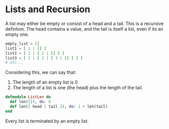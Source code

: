 # Lists and Recursion

A list may either be empty or consist of a head and a tail. This is a recursive defintion. The head contains a value, and the tail is itself a list, even if its an empty one.

```elixir
empty_list = []
list1 = [ 1 | [] ]
list2 = [ 1 | [ 2 | [] ] ]
list3 = [ 1 | [ 2 | [ 3 | [] ] ] ]
# etc...
```

Considering this, we can say that:

1. The length of an empty list is 0
2. The length of a list is one (the head) plus the length of the tail.

```elixir
defmodule ListLen do
  def len([]), do: 0
  def len([ head | tail ]), do: 1 + len(tail)
end
```

Every list is terminated by an empty list.

